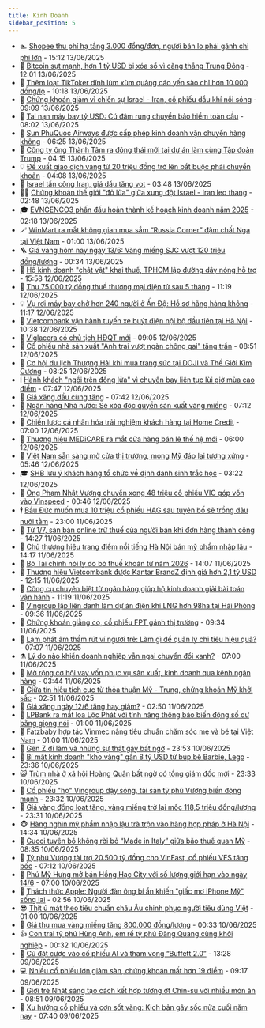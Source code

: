 ```yaml
---
title: Kinh Doanh
sidebar_position: 5
---
```


<!-- dantri-kinh-doanh:START -->
- 🏊 [Shopee thu phí hạ tầng 3.000 đồng/đơn, người bán lo phải gánh chi phí lớn](https://dantri.com.vn/kinh-doanh/shopee-thu-phi-ha-tang-3000-dongdon-nguoi-ban-lo-phai-ganh-chi-phi-lon-20250613192147389.htm) - 15:12 13/06/2025
- 🦆 [Bitcoin sụt mạnh, hơn 1 tỷ USD bị xóa sổ vì căng thẳng Trung Đông](https://dantri.com.vn/kinh-doanh/bitcoin-sut-manh-hon-1-ty-usd-bi-xoa-so-vi-cang-thang-trung-dong-20250613185218574.htm) - 12:01 13/06/2025
- 🦄 [Thêm loạt TikToker dính lùm xùm quảng cáo yến sào chỉ hơn 10.000 đồng/lọ](https://dantri.com.vn/kinh-doanh/them-loat-tiktoker-dinh-lum-xum-quang-cao-yen-sao-chi-hon-10000-donglo-20250611185359134.htm) - 10:18 13/06/2025
- 🌝 [Chứng khoán giảm vì chiến sự Israel - Iran, cổ phiếu dầu khí nổi sóng](https://dantri.com.vn/kinh-doanh/chung-khoan-giam-vi-chien-su-israel-iran-co-phieu-dau-khi-noi-song-20250613155046642.htm) - 09:09 13/06/2025
- 💃 [Tai nạn máy bay tỷ USD: Cú đâm rung chuyển bảo hiểm toàn cầu](https://dantri.com.vn/kinh-doanh/tai-nan-may-bay-ty-usd-cu-dam-rung-chuyen-bao-hiem-toan-cau-20250613140141357.htm) - 08:02 13/06/2025
- 🦏 [Sun PhuQuoc Airways được cấp phép kinh doanh vận chuyển hàng không](https://dantri.com.vn/kinh-doanh/sun-phuquoc-airways-duoc-cap-phep-kinh-doanh-van-chuyen-hang-khong-20250613131942136.htm) - 06:25 13/06/2025
- 🦩 [Công ty ông Thành Tâm ra động thái mới tại dự án làm cùng Tập đoàn Trump](https://dantri.com.vn/kinh-doanh/cong-ty-ong-thanh-tam-ra-dong-thai-moi-tai-du-an-lam-cung-tap-doan-trump-20250613103401324.htm) - 04:15 13/06/2025
- 💡 [Đề xuất giao dịch vàng từ 20 triệu đồng trở lên bắt buộc phải chuyển khoản](https://dantri.com.vn/kinh-doanh/de-xuat-giao-dich-vang-tu-20-trieu-dong-tro-len-bat-buoc-phai-chuyen-khoan-20250613105219227.htm) - 04:08 13/06/2025
- 🌊 [Israel tấn công Iran, giá dầu tăng vọt](https://dantri.com.vn/kinh-doanh/israel-tan-cong-iran-gia-dau-tang-vot-20250613103658153.htm) - 03:48 13/06/2025
- 🧑‍💻 [Chứng khoán thế giới &quot;đỏ lửa&quot; giữa xung đột Israel - Iran leo thang](https://dantri.com.vn/kinh-doanh/chung-khoan-the-gioi-do-lua-giua-xung-dot-israel-iran-leo-thang-20250613093544689.htm) - 02:48 13/06/2025
- 🎓 [EVNGENCO3 phấn đấu hoàn thành kế hoạch kinh doanh năm 2025](https://dantri.com.vn/kinh-doanh/evngenco3-phan-dau-hoan-thanh-ke-hoach-kinh-doanh-nam-2025-20250613085128617.htm) - 02:18 13/06/2025
- 🪄 [WinMart ra mắt không gian mua sắm “Russia Corner” đậm chất Nga tại Việt Nam](https://dantri.com.vn/kinh-doanh/winmart-ra-mat-khong-gian-mua-sam-russia-corner-dam-chat-nga-tai-viet-nam-20250612184854245.htm) - 01:00 13/06/2025
- 🪜 [Giá vàng hôm nay ngày 13/6: Vàng miếng SJC vượt 120 triệu đồng/lượng](https://dantri.com.vn/kinh-doanh/gia-vang-hom-nay-ngay-136-vang-mieng-sjc-vuot-120-trieu-dongluong-20250613002232777.htm) - 00:34 13/06/2025
- 🦄 [Hộ kinh doanh &quot;chật vật&quot; khai thuế, TPHCM lập đường dây nóng hỗ trợ](https://dantri.com.vn/kinh-doanh/ho-kinh-doanh-chat-vat-khai-thue-tphcm-lap-duong-day-nong-ho-tro-20250612201503007.htm) - 15:58 12/06/2025
- 💯 [Thu 75.000 tỷ đồng thuế thương mại điện tử sau 5 tháng](https://dantri.com.vn/kinh-doanh/thu-75000-ty-dong-thue-thuong-mai-dien-tu-sau-5-thang-20250612164627983.htm) - 11:19 12/06/2025
- 💡 [Vụ rơi máy bay chở hơn 240 người ở Ấn Độ: Hồ sơ hãng hàng không](https://dantri.com.vn/kinh-doanh/vu-roi-may-bay-cho-hon-240-nguoi-o-an-do-ho-so-hang-hang-khong-20250612172006841.htm) - 11:17 12/06/2025
- 🧰 [Vietcombank vận hành tuyến xe buýt điện nội bộ đầu tiên tại Hà Nội](https://dantri.com.vn/kinh-doanh/vietcombank-van-hanh-tuyen-xe-buyt-dien-noi-bo-dau-tien-tai-ha-noi-20250612173110088.htm) - 10:38 12/06/2025
- 🎊 [Viglacera có chủ tịch HĐQT mới](https://dantri.com.vn/kinh-doanh/viglacera-co-chu-tich-hdqt-moi-20250612152535940.htm) - 09:05 12/06/2025
- 🔭 [Cổ phiếu nhà sản xuất &quot;Anh trai vượt ngàn chông gai&quot; tăng trần](https://dantri.com.vn/kinh-doanh/co-phieu-nha-san-xuat-anh-trai-vuot-ngan-chong-gai-tang-tran-20250612152651692.htm) - 08:51 12/06/2025
- 💼 [Cơ hội du lịch Thượng Hải khi mua trang sức tại DOJI và Thế Giới Kim Cương](https://dantri.com.vn/kinh-doanh/co-hoi-du-lich-thuong-hai-khi-mua-trang-suc-tai-doji-va-the-gioi-kim-cuong-20250612152201701.htm) - 08:25 12/06/2025
- 🕯 [Hành khách &quot;ngồi trên đống lửa&quot; vì chuyến bay liên tục lùi giờ mùa cao điểm](https://dantri.com.vn/kinh-doanh/hanh-khach-ngoi-tren-dong-lua-vi-chuyen-bay-lien-tuc-lui-gio-mua-cao-diem-20250607171327642.htm) - 07:47 12/06/2025
- 🫣 [Giá xăng dầu cùng tăng](https://dantri.com.vn/kinh-doanh/gia-xang-dau-cung-tang-20250612143957097.htm) - 07:42 12/06/2025
- 🤠 [Ngân hàng Nhà nước: Sẽ xóa độc quyền sản xuất vàng miếng](https://dantri.com.vn/kinh-doanh/ngan-hang-nha-nuoc-se-xoa-doc-quyen-san-xuat-vang-mieng-20250612090027853.htm) - 07:12 12/06/2025
- 🌈 [Chiến lược cá nhân hóa trải nghiệm khách hàng tại Home Credit](https://dantri.com.vn/kinh-doanh/chien-luoc-ca-nhan-hoa-trai-nghiem-khach-hang-tai-home-credit-20250612112605001.htm) - 07:00 12/06/2025
- 🦅 [Thương hiệu MEDiCARE ra mắt cửa hàng bán lẻ thế hệ mới](https://dantri.com.vn/kinh-doanh/thuong-hieu-medicare-ra-mat-cua-hang-ban-le-the-he-moi-20250612105515996.htm) - 06:00 12/06/2025
- 🌁 [Việt Nam sẵn sàng mở cửa thị trường, mong Mỹ đáp lại tương xứng](https://dantri.com.vn/kinh-doanh/viet-nam-san-sang-mo-cua-thi-truong-mong-my-dap-lai-tuong-xung-20250612102536221.htm) - 05:46 12/06/2025
- 🎓 [SHB lưu ý khách hàng tổ chức về định danh sinh trắc học](https://dantri.com.vn/kinh-doanh/shb-luu-y-khach-hang-to-chuc-ve-dinh-danh-sinh-trac-hoc-20250612101504132.htm) - 03:22 12/06/2025
- 📝 [Ông Phạm Nhật Vượng chuyển xong 48 triệu cổ phiếu VIC góp vốn vào Vinspeed](https://dantri.com.vn/kinh-doanh/ong-pham-nhat-vuong-chuyen-xong-48-trieu-co-phieu-vic-gop-von-vao-vinspeed-20250612071017280.htm) - 00:46 12/06/2025
- 🕴 [Bầu Đức muốn mua 10 triệu cổ phiếu HAG sau tuyên bố sẽ trồng dâu nuôi tằm](https://dantri.com.vn/kinh-doanh/bau-duc-muon-mua-10-trieu-co-phieu-hag-sau-tuyen-bo-se-trong-dau-nuoi-tam-20250612055330214.htm) - 23:00 11/06/2025
- 🧰 [Từ 1/7, sàn bán online trừ thuế của người bán khi đơn hàng thành công](https://dantri.com.vn/kinh-doanh/tu-17-san-ban-online-tru-thue-cua-nguoi-ban-khi-don-hang-thanh-cong-20250611203927652.htm) - 14:27 11/06/2025
- 🤖 [Chủ thương hiệu trang điểm nổi tiếng Hà Nội bán mỹ phẩm nhập lậu](https://dantri.com.vn/kinh-doanh/chu-thuong-hieu-trang-diem-noi-tieng-ha-noi-ban-my-pham-nhap-lau-20250611185626728.htm) - 14:17 11/06/2025
- 🤠 [Bộ Tài chính nói lý do bỏ thuế khoán từ năm 2026](https://dantri.com.vn/kinh-doanh/bo-tai-chinh-noi-ly-do-bo-thue-khoan-tu-nam-2026-20250611201308071.htm) - 14:07 11/06/2025
- 🌮 [Thương hiệu Vietcombank được Kantar BrandZ định giá hơn 2,1 tỷ USD](https://dantri.com.vn/kinh-doanh/thuong-hieu-vietcombank-duoc-kantar-brandz-dinh-gia-hon-21-ty-usd-20250611185555173.htm) - 12:15 11/06/2025
- 🦄 [Công cụ chuyên biệt từ ngân hàng giúp hộ kinh doanh giải bài toán vận hành](https://dantri.com.vn/kinh-doanh/cong-cu-chuyen-biet-tu-ngan-hang-giup-ho-kinh-doanh-giai-bai-toan-van-hanh-20250611165152903.htm) - 11:19 11/06/2025
- 👺 [Vingroup lập liên danh làm dự án điện khí LNG hơn 98ha tại Hải Phòng](https://dantri.com.vn/kinh-doanh/vingroup-lap-lien-danh-lam-du-an-dien-khi-lng-hon-98ha-tai-hai-phong-20250611140238873.htm) - 09:36 11/06/2025
- 🤗 [Chứng khoán giằng co, cổ phiếu FPT gánh thị trường](https://dantri.com.vn/kinh-doanh/chung-khoan-giang-co-co-phieu-fpt-ganh-thi-truong-20250611155613446.htm) - 09:34 11/06/2025
- 💪 [Lạm phát âm thầm rút ví người trẻ: Làm gì để quản lý chi tiêu hiệu quả?](https://dantri.com.vn/kinh-doanh/lam-phat-am-tham-rut-vi-nguoi-tre-lam-gi-de-quan-ly-chi-tieu-hieu-qua-20250611105554363.htm) - 07:07 11/06/2025
- ⚗️ [Lý do nào khiến doanh nghiệp vẫn ngại chuyển đổi xanh?](https://dantri.com.vn/kinh-doanh/ly-do-nao-khien-doanh-nghiep-van-ngai-chuyen-doi-xanh-20250611074638243.htm) - 07:00 11/06/2025
- 🧠 [Mở rộng cơ hội vay vốn phục vụ sản xuất, kinh doanh qua kênh ngân hàng](https://dantri.com.vn/kinh-doanh/mo-rong-co-hoi-vay-von-phuc-vu-san-xuat-kinh-doanh-qua-kenh-ngan-hang-20250611103734985.htm) - 03:44 11/06/2025
- 🗽 [Giữa tín hiệu tích cực từ thỏa thuận Mỹ - Trung, chứng khoán Mỹ khởi sắc](https://dantri.com.vn/kinh-doanh/giua-tin-hieu-tich-cuc-tu-thoa-thuan-my-trung-chung-khoan-my-khoi-sac-20250611081326757.htm) - 02:51 11/06/2025
- 🫣 [Giá xăng ngày 12/6 tăng hay giảm?](https://dantri.com.vn/kinh-doanh/gia-xang-ngay-126-tang-hay-giam-20250611090747481.htm) - 02:50 11/06/2025
- 🫣 [LPBank ra mắt loa Lộc Phát với tính năng thông báo biến động số dư bằng giọng nói](https://dantri.com.vn/kinh-doanh/lpbank-ra-mat-loa-loc-phat-voi-tinh-nang-thong-bao-bien-dong-so-du-bang-giong-noi-20250610204554690.htm) - 01:00 11/06/2025
- 🫣 [Fatzbaby hợp tác Vinmec nâng tiêu chuẩn chăm sóc mẹ và bé tại Việt Nam](https://dantri.com.vn/kinh-doanh/fatzbaby-hop-tac-vinmec-nang-tieu-chuan-cham-soc-me-va-be-tai-viet-nam-20250610190514687.htm) - 01:00 11/06/2025
- 💂 [Gen Z đi làm và những sự thật gây bất ngờ](https://dantri.com.vn/kinh-doanh/gen-z-di-lam-va-nhung-su-that-gay-bat-ngo-20250530192430858.htm) - 23:53 10/06/2025
- 💫 [Bí mật kinh doanh &quot;kho vàng&quot; gần 8 tỷ USD từ búp bê Barbie, Lego](https://dantri.com.vn/kinh-doanh/bi-mat-kinh-doanh-kho-vang-gan-8-ty-usd-tu-bup-be-barbie-lego-20250606060042619.htm) - 23:36 10/06/2025
- 😺 [Trùm nhà ở xã hội Hoàng Quân bất ngờ có tổng giám đốc mới](https://dantri.com.vn/kinh-doanh/trum-nha-o-xa-hoi-hoang-quan-bat-ngo-co-tong-giam-doc-moi-20250610171146342.htm) - 23:33 10/06/2025
- 🦆 [Cổ phiếu &quot;họ&quot; Vingroup dậy sóng, tài sản tỷ phú Vượng biến động mạnh](https://dantri.com.vn/kinh-doanh/co-phieu-ho-vingroup-day-song-tai-san-ty-phu-vuong-bien-dong-manh-20250610154927215.htm) - 23:32 10/06/2025
- 👀 [Giá vàng đồng loạt tăng, vàng miếng trở lại mốc 118,5 triệu đồng/lượng](https://dantri.com.vn/kinh-doanh/gia-vang-dong-loat-tang-vang-mieng-tro-lai-moc-1185-trieu-dongluong-20250611010552796.htm) - 23:31 10/06/2025
- 🐵 [Hàng nghìn mỹ phẩm nhập lậu trà trộn vào hàng hợp pháp ở Hà Nội](https://dantri.com.vn/kinh-doanh/hang-nghin-my-pham-nhap-lau-tra-tron-vao-hang-hop-phap-o-ha-noi-20250610184715544.htm) - 14:34 10/06/2025
- 🤖 [Gucci tuyên bố không rời bỏ “Made in Italy” giữa bão thuế quan Mỹ](https://dantri.com.vn/kinh-doanh/gucci-tuyen-bo-khong-roi-bo-made-in-italy-giua-bao-thue-quan-my-20250606223208511.htm) - 08:35 10/06/2025
- 💂 [Tỷ phú Vượng tài trợ 20.500 tỷ đồng cho VinFast, cổ phiếu VFS tăng bốc](https://dantri.com.vn/kinh-doanh/ty-phu-vuong-tai-tro-20500-ty-dong-cho-vinfast-co-phieu-vfs-tang-boc-20250610115218399.htm) - 07:12 10/06/2025
- 🦆 [Phú Mỹ Hưng mở bán Hồng Hạc City với số lượng giới hạn vào ngày 14/6](https://dantri.com.vn/kinh-doanh/phu-my-hung-mo-ban-hong-hac-city-voi-so-luong-gioi-han-vao-ngay-146-20250610121148945.htm) - 07:00 10/06/2025
- 🦅 [Thách thức Apple: Người đàn ông bí ẩn khiến &quot;giấc mơ iPhone Mỹ&quot; sống lại](https://dantri.com.vn/kinh-doanh/thach-thuc-apple-nguoi-dan-ong-bi-an-khien-giac-mo-iphone-my-song-lai-20250606130011277.htm) - 02:56 10/06/2025
- 😎 [Thịt ủ mát theo tiêu chuẩn châu Âu chinh phục người tiêu dùng Việt](https://dantri.com.vn/kinh-doanh/thit-u-mat-theo-tieu-chuan-chau-au-chinh-phuc-nguoi-tieu-dung-viet-20250609173630066.htm) - 01:00 10/06/2025
- 🐎 [Giá thu mua vàng miếng tăng 800.000 đồng/lượng](https://dantri.com.vn/kinh-doanh/gia-thu-mua-vang-mieng-tang-800000-dongluong-20250610072155454.htm) - 00:33 10/06/2025
- 👍 [Con trai tỷ phú Hùng Anh, em rể tỷ phú Đăng Quang cùng khởi nghiệp](https://dantri.com.vn/kinh-doanh/con-trai-ty-phu-hung-anh-em-re-ty-phu-dang-quang-cung-khoi-nghiep-20250609161945526.htm) - 00:32 10/06/2025
- 🦒 [Cú đặt cược vào cổ phiếu AI và tham vọng “Buffett 2.0”](https://dantri.com.vn/kinh-doanh/cu-dat-cuoc-vao-co-phieu-ai-va-tham-vong-buffett-20-20250602161606084.htm) - 13:28 09/06/2025
- 💻 [Nhiều cổ phiếu lớn giảm sàn, chứng khoán mất hơn 19 điểm](https://dantri.com.vn/kinh-doanh/nhieu-co-phieu-lon-giam-san-chung-khoan-mat-hon-19-diem-20250609154524216.htm) - 09:17 09/06/2025
- 👺 [Giới trẻ Nhật sáng tạo cách kết hợp tương ớt Chin-su với nhiều món ăn](https://dantri.com.vn/kinh-doanh/gioi-tre-nhat-sang-tao-cach-ket-hop-tuong-ot-chin-su-voi-nhieu-mon-an-20250609152302924.htm) - 08:51 09/06/2025
- 🧐 [Xu hướng cổ phiếu và cơn sốt vàng: Kịch bản gây sốc nửa cuối năm nay](https://dantri.com.vn/kinh-doanh/xu-huong-co-phieu-va-con-sot-vang-kich-ban-gay-soc-nua-cuoi-nam-nay-20250608113250091.htm) - 07:40 09/06/2025<!-- dantri-kinh-doanh:END -->
